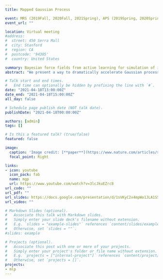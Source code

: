 ```yaml
---
title: Mapped Gaussian Process

event: MRS (2019Fall, 2020Fall, 2021Spring), APS (2019Spring, 2020Spring, 2021Spring)
event_url: "" 

location: Virtual meeting
#address:
#  street: 450 Serra Mall
#  city: Stanford
#  region: CA
#  postcode: '94305'
#  country: United States

summary: Bayesian force fields from active learning for simulation of inter-dimensional transformation of stanene 
abstract: "We present a way to dramatically accelerate Gaussian process models for interatomic force fields based on many-body kernels by mapping both forces and uncertainties onto functions of low-dimensional features. This allows for automated active learning of models combining near-quantum accuracy, built-in uncertainty, and constant cost of evaluation that is comparable to classical analytical models, capable of simulating millions of atoms. Using this approach, we perform large-scale molecular dynamics simulations of the stability of the stanene monolayer. We discover an unusual phase transformation mechanism of 2D stanene, where ripples lead to nucleation of bilayer defects, densification into a disordered multilayer structure, followed by formation of bulk liquid at high temperature or nucleation and growth of the 3D bcc crystal at low temperature. The presented method opens possibilities for rapid development of fast accurate uncertainty-aware models for simulating long-time large-scale dynamics of complex materials.."

# Talk start and end times.
#   End time can optionally be hidden by prefixing the line with `#`.
date: "2021-04-18T13:00:00Z"
date_end: "2021-04-18T15:00:00Z"
all_day: false

# Schedule page publish date (NOT talk date).
publishDate: "2021-04-18T00:00:00Z"

authors: [admin]
tags: []

# Is this a featured talk? (true/false)
featured: false

image:
  caption: 'Image credit: [**paper**](https://www.nature.com/articles/s41524-021-00510-y)'
  focal_point: Right

links:
- icon: youtube
  icon_pack: fab
  name: mgp 
  url: https://www.youtube.com/watch?v=3lcJkuEZrc8
url_code: ""
url_pdf: ""
url_slides: https://docs.google.com/presentation/d/1sVKyC2x4mpWo1JLA1SS8IOkLLwEoFVhBtxVR-TSkIoc/edit?usp=sharing 
url_video: "" 

# Markdown Slides (optional).
#   Associate this talk with Markdown slides.
#   Simply enter your slide deck's filename without extension.
#   E.g. `slides = "example-slides"` references `content/slides/example-slides.md`.
#   Otherwise, set `slides = ""`.
#slides: example

# Projects (optional).
#   Associate this post with one or more of your projects.
#   Simply enter your project's folder or file name without extension.
#   E.g. `projects = ["internal-project"]` references `content/project/deep-learning/index.md`.
#   Otherwise, set `projects = []`.
projects:
- mlp 
---
```


<!---
{{% callout note %}}
Click on the **Slides** button above to view the built-in slides feature.
{{% /callout %}}

Slides can be added in a few ways:

- **Create** slides using Wowchemy's [*Slides*](https://wowchemy.com/docs/managing-content/#create-slides) feature and link using `slides` parameter in the front matter of the talk file
- **Upload** an existing slide deck to `static/` and link using `url_slides` parameter in the front matter of the talk file
- **Embed** your slides (e.g. Google Slides) or presentation video on this page using [shortcodes](https://wowchemy.com/docs/writing-markdown-latex/).

Further event details, including [page elements](https://wowchemy.com/docs/writing-markdown-latex/) such as image galleries, can be added to the body of this page.
-->

